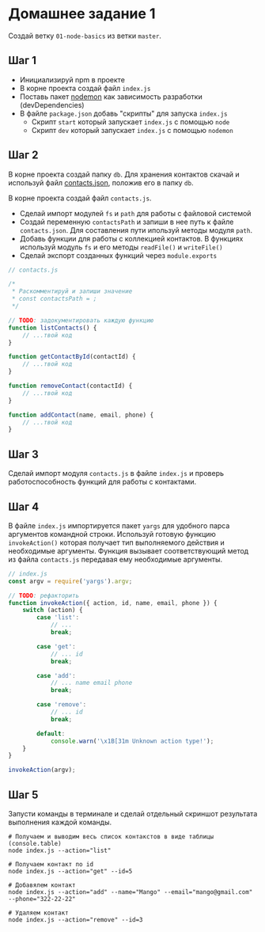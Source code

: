 # Домашнее задание 1

Создай ветку `01-node-basics` из ветки `master`.

## Шаг 1

-   Инициализируй npm в проекте
-   В корне проекта создай файл `index.js`
-   Поставь пакет [nodemon](https://www.npmjs.com/package/nodemon) как
    зависимость разработки (devDependencies)
-   В файле `package.json` добавь "скрипты" для запуска `index.js`
    -   Скрипт `start` который запускает `index.js` с помощью `node`
    -   Скрипт `dev` который запускает `index.js` с помощью `nodemon`

## Шаг 2

В корне проекта создай папку `db`. Для хранения контактов скачай и используй
файл [contacts.json](./contacts.json), положив его в папку `db`.

В корне проекта создай файл `contacts.js`.

-   Сделай импорт модулей `fs` и `path` для работы с файловой системой
-   Создай переменную `contactsPath` и запиши в нее путь к файле
    `contacts.json`. Для составления пути ипользуй методы модуля `path`.
-   Добавь функции для работы с коллекцией контактов. В функциях используй
    модуль `fs` и его методы `readFile()` и `writeFile()`
-   Сделай экспорт созданных функций через `module.exports`

```js
// contacts.js

/*
 * Раскомментируй и запиши значение
 * const contactsPath = ;
 */

// TODO: задокументировать каждую функцию
function listContacts() {
    // ...твой код
}

function getContactById(contactId) {
    // ...твой код
}

function removeContact(contactId) {
    // ...твой код
}

function addContact(name, email, phone) {
    // ...твой код
}
```

## Шаг 3

Сделай импорт модуля `contacts.js` в файле `index.js` и проверь
работоспособность функций для работы с контактами.

## Шаг 4

В файле `index.js` импортируется пакет `yargs` для удобного парса аргументов
командной строки. Используй готовую функцию `invokeAction()` которая получает
тип выполняемого действия и необходимые аргументы. Функция вызывает
соответствующий метод из файла `contacts.js` передавая ему необходимые
аргументы.

```js
// index.js
const argv = require('yargs').argv;

// TODO: рефакторить
function invokeAction({ action, id, name, email, phone }) {
    switch (action) {
        case 'list':
            // ...
            break;

        case 'get':
            // ... id
            break;

        case 'add':
            // ... name email phone
            break;

        case 'remove':
            // ... id
            break;

        default:
            console.warn('\x1B[31m Unknown action type!');
    }
}

invokeAction(argv);
```

## Шаг 5

Запусти команды в терминале и сделай отдельный скриншот результата выполнения
каждой команды.

```shell
# Получаем и выводим весь список контакстов в виде таблицы (console.table)
node index.js --action="list"

# Получаем контакт по id
node index.js --action="get" --id=5

# Добавялем контакт
node index.js --action="add" --name="Mango" --email="mango@gmail.com" --phone="322-22-22"

# Удаляем контакт
node index.js --action="remove" --id=3
```
